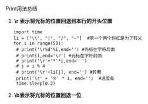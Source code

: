 Print用法总结
1. **\r 表示将光标的位置回退到本行的开头位置**
```
   import time
   li = ["\\", "|", "/", "—"]  #第一个两个斜杠是为了转义
   for i in range(50):
    # print('\r%d'%i,end='') #光标在字符后面
    # print(i,end='\r') #光标在字符前面
    # print('\r'+'*'*i,end=' ')
    # j = i % 4
    # print('\r'+li[j], end='') #转圈
    print('\r' + '※' * i, end='')  #进度条
    time.sleep(0.2)
```
2. **\b表示将光标的位置回退一位**
   